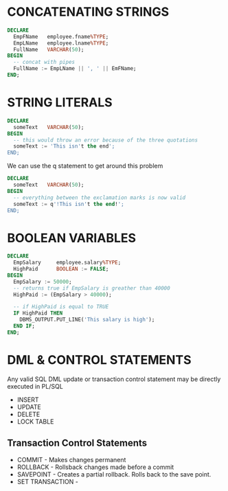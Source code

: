 # CONCATENATING STRINGS

```sql
DECLARE
  EmpFName   employee.fname%TYPE;
  EmpLName   employee.lname%TYPE;
  FullName   VARCHAR(50);
BEGIN
  -- concat with pipes
  FullName := EmpLName || ', ' || EmFName;
END;
```

# STRING LITERALS

```sql
DECLARE
  someText   VARCHAR(50);
BEGIN
  -- this would throw an error because of the three quotations
  someText := 'This isn't the end';
END;
```

We can use the q statement to get around this problem

```sql
DECLARE
  someText   VARCHAR(50);
BEGIN
  -- everything between the exclamation marks is now valid
  someText := q'!This isn't the end!';
END;

```

# BOOLEAN VARIABLES

```sql
DECLARE
  EmpSalary     employee.salary%TYPE;
  HighPaid      BOOLEAN := FALSE;
BEGIN
  EmpSalary := 50000;
  -- returns true if EmpSalary is greather than 40000
  HighPaid := (EmpSalary > 40000);

  -- if HighPaid is equal to TRUE
  IF HighPaid THEN
    DBMS_OUTPUT.PUT_LINE('This salary is high');
  END IF;
END;
```

# DML & CONTROL STATEMENTS

Any valid SQL DML update or transaction control statement may be directly executed in PL/SQL

- INSERT
- UPDATE
- DELETE
- LOCK TABLE

## Transaction Control Statements

- COMMIT - Makes changes permanent
- ROLLBACK - Rollsback changes made before a commit
- SAVEPOINT - Creates a partial rollback. Rolls back to the save point.
- SET TRANSACTION -
